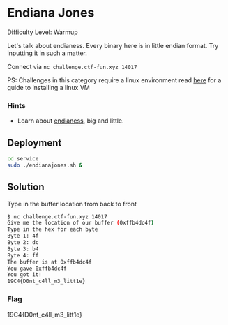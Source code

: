 # Endiana Jones

Difficulty Level: Warmup
 
Let's talk about endianess. Every binary here is in little endian format. Try inputting it in such a matter.
 
Connect via `nc challenge.ctf-fun.xyz 14017`

PS: Challenges in this category require a linux environment read [here](https://docs.google.com/document/d/13RjL_RWibA9xYOKvSCXpTGG0D2ZYa3kDzprGNa8ypeA/edit?usp=sharing) for a guide to installing a linux VM

### Hints

- Learn about [endianess](https://www.geeksforgeeks.org/little-and-big-endian-mystery/), big and little.

## Deployment

```bash
cd service
sudo ./endianajones.sh &
```

## Solution
Type in the buffer location from back to front

```bash
$ nc challenge.ctf-fun.xyz 14017
Give me the location of our buffer (0xffb4dc4f)
Type in the hex for each byte
Byte 1: 4f
Byte 2: dc
Byte 3: b4
Byte 4: ff
The buffer is at 0xffb4dc4f
You gave 0xffb4dc4f
You got it!
19C4{D0nt_c4ll_m3_litt1e}
```

### Flag
19C4{D0nt_c4ll_m3_litt1e}